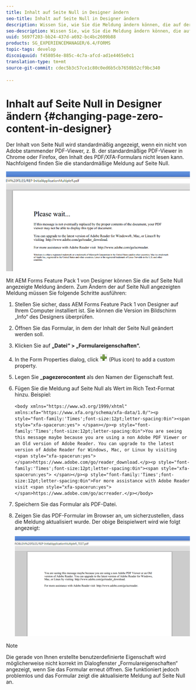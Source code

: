 ```yaml
---
title: Inhalt auf Seite Null in Designer ändern
seo-title: Inhalt auf Seite Null in Designer ändern
description: Wissen Sie, wie Sie die Meldung ändern können, die auf der Seite Null einer XFA-PDF-Datei angezeigt wird, wenn diese in einem PDF-Viewer angezeigt wird, der nicht von Adobe stammt?
seo-description: Wissen Sie, wie Sie die Meldung ändern können, die auf der Seite Null einer XFA-PDF-Datei angezeigt wird, wenn diese in einem PDF-Viewer angezeigt wird, der nicht von Adobe stammt?
uuid: 5697f203-bb24-437d-a692-bc4bc2609b88
products: SG_EXPERIENCEMANAGER/6.4/FORMS
topic-tags: develop
discoiquuid: f458054e-885c-4c7a-afcd-ad1e4465e0c1
translation-type: tm+mt
source-git-commit: cdec5b3c57ce1c80c0ed6b5cb7650b52cf9bc340

---
```



# Inhalt auf Seite Null in Designer ändern {#changing-page-zero-content-in-designer}

Der Inhalt von Seite Null wird standardmäßig angezeigt, wenn ein nicht von Adobe stammender PDF-Viewer, z. B. der standardmäßige PDF-Viewer in Chrome oder Firefox, den Inhalt des PDF/XFA-Formulars nicht lesen kann. Nachfolgend finden Sie die standardmäßige Meldung auf Seite Null.

![defaultpage0message](assets/defaultpage0message.png)

Mit AEM Forms Feature Pack 1 von Designer können Sie die auf Seite Null angezeigte Meldung ändern. Zum Ändern der auf Seite Null angezeigten Meldung müssen Sie folgende Schritte ausführen:

1. Stellen Sie sicher, dass AEM Forms Feature Pack 1 von Designer auf Ihrem Computer installiert ist. Sie können die Version im Bildschirm „Info“ des Designers überprüfen.

1. Öffnen Sie das Formular, in dem der Inhalt der Seite Null geändert werden soll.

1. Klicken Sie auf **„Datei“ > „Formulareigenschaften“.**

1. In the Form Properties dialog, click ![plus](assets/plus.png) (Plus icon) to add a custom property.

1. Legen Sie **_pagezerocontent** als den Namen der Eigenschaft fest.
1. Fügen Sie die Meldung auf Seite Null als Wert im Rich Text-Format hinzu. Beispiel:

   `<body xmlns="https://www.w3.org/1999/xhtml" xmlns:xfa="https://www.xfa.org/schema/xfa-data/1.0/"><p style="font-family:'Times';font-size:12pt;letter-spacing:0in"><span style="xfa-spacerun:yes"> </span></p><p style="font-family:'Times';font-size:12pt;letter-spacing:0in">You are seeing this message maybe because you are using a non Adobe PDF Viewer or an Old version of Adobe Reader. You can upgrade to the latest version of Adobe Reader for Windows, Mac, or Linux by visiting <span style="xfa-spacerun:yes"> </span>https://www.adobe.com/go/reader_download.</p><p style="font-family:'Times';font-size:12pt;letter-spacing:0in"><span style="xfa-spacerun:yes"> </span></p><p style="font-family:'Times';font-size:12pt;letter-spacing:0in">For more assistance with Adobe Reader visit <span style="xfa-spacerun:yes"> </span>https://www.adobe.com/go/acrreader.</p></body>`

1. Speichern Sie das Formular als PDF-Datei.

1. Zeigen Sie das PDF-Formular im Browser an, um sicherzustellen, dass die Meldung aktualisiert wurde. Der obige Beispielwert wird wie folgt angezeigt:

   ![changdmessage](assets/changedmessage.png)

>[!NOTE]
>
>Die gerade von Ihnen erstellte benutzerdefinierte Eigenschaft wird möglicherweise nicht korrekt im Dialogfenster „Formulareigenschaften“ angezeigt, wenn Sie das Formular erneut öffnen. Sie funktioniert jedoch problemlos und das Formular zeigt die aktualisierte Meldung auf Seite Null an.


